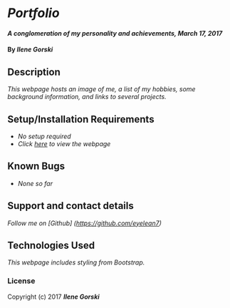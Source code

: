 # _Portfolio_

#### _A conglomeration of my personality and achievements, March 17, 2017_

#### By _**Ilene Gorski**_

## Description

_This webpage hosts an image of me, a list of my hobbies, some background information, and links to several projects._

## Setup/Installation Requirements

* _No setup required_
* _Click [here](http://eyelean7.github.io/portfolio) to view the webpage_

## Known Bugs

* _None so far_

## Support and contact details

_Follow me on [Github] (https://github.com/eyelean7)_

## Technologies Used

_This webpage includes styling from Bootstrap._

### License

Copyright (c) 2017 **_Ilene Gorski_**
